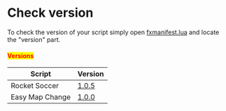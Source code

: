 # Check version

To check the version of your script simply open [fxmanifest.lua](rocket-soccer/fxmanifest.md) and locate the "version" part.

#### <mark style="color:red;">Versions</mark>

| Script          | Version                                       |
| --------------- | --------------------------------------------- |
| Rocket Soccer   | [1.0.5](rocket-soccer/update.md#update-1.0.5) |
| Easy Map Change | [1.0.0](easy-map-change/update.md)            |
